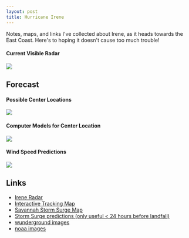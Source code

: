 ```yaml
--- 
layout: post
title: Hurricane Irene
---
```

Notes, maps, and links I've collected about Irene, as it heads towards the East Coast. Here's to hoping it doesn't cause too much trouble!

#### Current Visible Radar

<img src="http://www.ssd.noaa.gov/goes/flt/t2/vis-l.jpg" />

Forecast
--------

#### Possible Center Locations

<img src="http://icons-ecast.wunderground.com/data/images/at201109.gif" />

#### Computer Models for Center Location

<img src="http://icons-ecast.wunderground.com/data/images/at201109_model.gif  " />

#### Wind Speed Predictions

<img src="http://www.nhc.noaa.gov/storm_graphics/AT09/refresh/AL0911_PROB34_F120_sm2+gif/083214.gif" />

Links
-----

* [Irene Radar](http://www.ssd.noaa.gov/PS/TROP/float2.html)
* [Interactive Tracking Map](http://www.wunderground.com/wundermap/?lat=32.11729&lon=-81.25227&zoom=5&type=hyb&units=english&pin=Savannah,%20GA&plat=32.11729&plon=-81.25227&rad=1&rad.num=1&rad.spd=25&rad.opa=70&rad.stm=0&rad.type=N0R&rad.type2=&rad.smo=1&rad.mrg=0&wxsn=0&svr=0&cams=0&sat=0&riv=0&mm=0&hur=1&hur.wr=0&hur.cod=1&hur.fx=1&hur.obs=1&hur.hd=0&hur.mdl=1&hur.opa=70&hur.img=0&hur.opa2=90&hur.gpce=0&fire=0&tor=0&ndfd=0&pix=0&dir=0&ads=0&dd=0&tfk=0&ski=0&stormreports=0)
* [Savannah Storm Surge Map](http://www.chathamemergency.org/images/2011%20Life%20Safety%20Storm%20Surge.jpg)
* [Storm Surge predictions (only useful < 24 hours before landfall)](http://www.weather.gov/mdl/psurge/active.php)
* [wunderground images](http://www.wunderground.com/tropical/tracking/at201109_model.html?MR=1)
* [noaa images](http://www.nhc.noaa.gov/refresh/graphics_at4+shtml/083214.shtml?5-daynl#contents)

